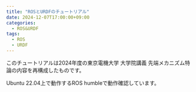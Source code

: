 ```yaml
---
title: "ROSとURDFのチュートリアル"
date: 2024-12-07T17:00:00+09:00
categories:
  - ROS&URDF
tags:
  - ROS
  - URDF
---
```


このチュートリアルは2024年度の東京電機大学 大学院講義 先端メカニズム特論の内容を再構成したものです。

Ubuntu 22.04上で動作するROS humbleで動作確認しています。
